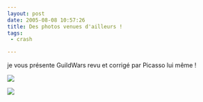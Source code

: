 ```yaml
---
layout: post
date: 2005-08-08 10:57:26
title: Des photos venues d'ailleurs !
tags:
 - crash

---
```


je vous présente GuildWars revu et corrigé par Picasso lui même ! 

![](/images/screens/gw.JPG)

![](/images/screens/cs_bug.JPG)
